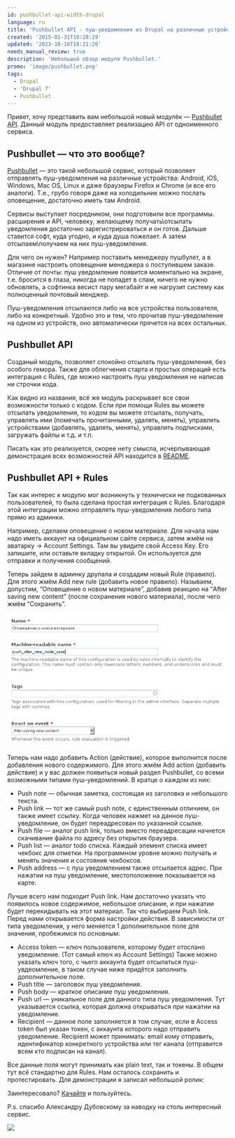 ```yaml
---
id: pushbullet-api-width-drupal
language: ru
title: 'Pushbullet API - пуш-уведомления из Drupal на различные устройства'
created: '2015-01-31T18:28:29'
updated: '2023-10-16T18:21:20'
needs_manual_review: true
description: 'Небольшой обзор модуля Pushbullet.'
promo: 'image/pushbullet.png'
tags:
  - Drupal
  - 'Drupal 7'
  - Pushbullet
---
```


Привет, хочу представить вам небольшой новый модулёк — [Pushbullet API](https://drupal.org/project/pushbullet). Данный модуль предоставляет реализацию API от одноименного сервиса.


## Pushbullet — что это вообще?


[Pushbullet](https://pushbullet.com) — это такой небольшой сервис, который позволяет отправлять пуш-уведомления на различные устройства: Android, iOS, Windows, Mac OS, Linux и даже браузеры Firefox и Chrome (и все его аналоги). Т.е., грубо говоря даже на холодильник можно послать оповещение, достаточно иметь там Android.

Сервисы выступает посредником, они подготовили все программы. расширения и API, человеку, желающему получать\отсылать уведомления достаточно зарегистрироваться и он готов. Дальше ставится софт, куда угодно, и куда душа пожелает. А затем отсылаем\получаем на них пуш-уведомления.

Для чего он нужен? Например поставить менеджеру пушбулет, а в магазине настроить оповещение менеджера о поступившем заказе. Отличие от почты: пуш уведомление появится моментально на экране, т.е. бросится в глаза, никогда не попадет в спам, ничего не нужно обновлять, а софтинка весист пару мегабайт и не нагрузит систему как полноценный почтовый менджер.

Пуш-уведомления отсылаются либо на все устройства пользователя, либо на конкретный. Удобно это и тем, что прочитав пуш-уведомление на одном из устройств, оно автоматически прячется на всех остальных.


## Pushbullet API


Созданый модуль, позволяет спокойно отсылать пуш-уведомления, без особого гемора. Также для облегчения старта и простых операций есть интеграция с Rules, где можно настроить пуш уведомления не написав ни строчки кода.

Как видно из названия, всё же модуль раскрывает все свои возможности только с кодом. Если при помощи Rules вы можете отсылать уведомления, то кодом вы можете отсылать, получать, управлять ими (помечать прочитанными, удалять, менять), управлять устройствами (добавлять, удалять, менять), управлять подписками, загружать файлы и т.д. и т.п.

Писать как это реализуется, скорее нету смысла, исчерпывающая демонстрация всех возможностей API находится в [README](https://github.com/Niklan/Pushbullet#code-examples).


## Pushbullet API + Rules


Так как интерес к модулю мог возникнуть у технически не подкованных пользователей, то была сделана простая интеграция с Rules. Благодаря этой интеграции можно отправлять пуш-уведомления любого типа прямо из админки.

Например, сделаем оповещение о новом материале. Для начала нам надо иметь аккаунт на официальном сайте сервиса, затем жмём на аватарку -> Account Settings. Там вы увидите свой Access Key. Его запишите, или оставьте вкладку открытой. Он используется для отправки и получения сообщений.

Теперь зайдем в админку друпала и создадим новый Rule (правило). Для этого жмём Add new rule (добавить новое правило). Называем, допустим, “Оповещение о новом материале”, добавив реакцию на “After saving new content” (после сохранения нового материала), после чего жмём “Сохранить”.

![Pushbullet Drupal Rules](image/_001.png)

Теперь нам надо добавить Action (действие), которое выполнится после добавления нового содержимого. Для этого жмём Add action (добавить действие) и у вас должен появиться новый раздел Pushbullet, со всеми возможными типами пуш-уведомлений. В кратце о каждом из них:

*   Push note — обычная заметка, состоящая из заголовка и небольшого текста.
*   Push link — тот же самый push note, с единственным отличием, он также имеет ссылку. Когда человек нажмет на данное пуш-уведомление, он будет переадресован по указанной ссылке.
*   Push file — аналог push link, только вместо переадресации начнется скачивание файла по адресу без открытия браузера.
*   Push list — аналог todo списка. Каждый элемент списка имеет чекбокс для отметки. На программном уровне можно получать и менять значения и состояния чекбоксов.
*   Push address — с пуш уведомлением также отсылается адрес. При нажатии на пуш уведомление, местоположение показывается на карте.

Лучше всего нам подходит Push link. Нам достаточно указать что появилось новое содержимое, небольшое описание, и при нажатии будет перекидывать на этот материал. Так что выбираем Push link. Перед нами открывается форма настройки действия. В зависимости от типа уведомления, у него меняется 1 дополнительное поле для значения, пробежимся по основным:

*   Access token — ключ пользователя, которому будет отослано уведомление. (Тот самый ключ из Account Settings) Также можно указать ключ того, с чьего аккаунта будет отсылаться пуш-увдеомление, в таком случае ниже придётся заполнить дополнительное поле.
*   Push title — заголовок пуш уведомления.
*   Push body — краткое описание пуш уведомления.
*   Push url — уникальное поле для данного типа пуш уведомления. Тут указывается ссылка, которая должна открываться при нажатии на уведомление.
*   Recipient — данное поле заполняется в том случае, если в Access token был указан токен, с аккаунта которого надо отправить уведомление. Recipient может принимать: email кому отправить, идентификатор конкретного устройства или тег канала (отправится всем кто подписан на канал).

Все данные поля могут принимать как plain text, так и токены. В общем тут всё стандартно для Rules. Нам осталось сохранить и протестировать. Для демонстрации я записал небольшой ролик:

Заинтересовало? [Качайте](https://drupal.org/project/pushbullet) и пользуйтесь.

P.s. спасибо Александру Дубовскому за наводку на столь интересный сервис.

![](https://www.youtube.com/watch?v=O1cPGTPJ49Y)
